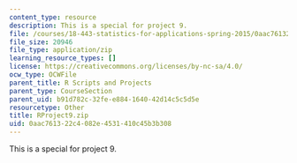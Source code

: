 ```yaml
---
content_type: resource
description: This is a special for project 9.
file: /courses/18-443-statistics-for-applications-spring-2015/0aac761322c4082e4531410c45b3b308_RProject9.zip
file_size: 20946
file_type: application/zip
learning_resource_types: []
license: https://creativecommons.org/licenses/by-nc-sa/4.0/
ocw_type: OCWFile
parent_title: R Scripts and Projects
parent_type: CourseSection
parent_uid: b91d782c-32fe-e884-1640-42d14c5c5d5e
resourcetype: Other
title: RProject9.zip
uid: 0aac7613-22c4-082e-4531-410c45b3b308
---
```

This is a special for project 9.